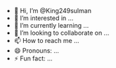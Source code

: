 - 👋 Hi, I’m @King249sulman
- 👀 I’m interested in ...
- 🌱 I’m currently learning ...
- 💞️ I’m looking to collaborate on ...
- 📫 How to reach me ...
- 😄 Pronouns: ...
- ⚡ Fun fact: ...

<!---
King249sulman/King249sulman is a ✨ special ✨ repository because its `README.md` (this file) appears on your GitHub profile.
You can click the Preview link to take a look at your changes.
--->

